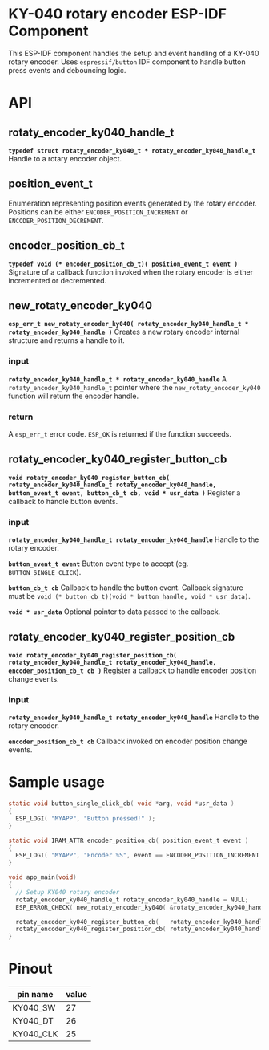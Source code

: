 # KY-040 rotary encoder ESP-IDF Component

This ESP-IDF component handles the setup and event handling of a KY-040 rotary encoder. Uses `espressif/button` IDF component to handle button press events and debouncing logic.

# API

## rotaty_encoder_ky040_handle_t
**`typedef struct rotaty_encoder_ky040_t * rotaty_encoder_ky040_handle_t`**
Handle to a rotary encoder object.

## position_event_t
Enumeration representing position events generated by the rotary encoder. Positions can be either `ENCODER_POSITION_INCREMENT` or `ENCODER_POSITION_DECREMENT`.

## encoder_position_cb_t
**`typedef void (* encoder_position_cb_t)( position_event_t event )`**
Signature of a callback function invoked when the rotary encoder is either incremented or decremented.

## new_rotaty_encoder_ky040
**`esp_err_t new_rotaty_encoder_ky040( rotaty_encoder_ky040_handle_t * rotaty_encoder_ky040_handle )`**
Creates a new rotary encoder internal structure and returns a handle to it.

### input
**`rotaty_encoder_ky040_handle_t * rotaty_encoder_ky040_handle`**
A `rotaty_encoder_ky040_handle_t` pointer where the `new_rotaty_encoder_ky040` function will return the encoder handle.

### return
A `esp_err_t` error code. `ESP_OK` is returned if the function succeeds.

## rotaty_encoder_ky040_register_button_cb
**`void rotaty_encoder_ky040_register_button_cb( rotaty_encoder_ky040_handle_t rotaty_encoder_ky040_handle, button_event_t event, button_cb_t cb, void * usr_data )`**
Register a callback to handle button events.

### input
**`rotaty_encoder_ky040_handle_t rotaty_encoder_ky040_handle`**
Handle to the rotary encoder.

**`button_event_t event`**
Button event type to accept (eg. `BUTTON_SINGLE_CLICK`).

**`button_cb_t cb`**
Callback to handle the button event. Callback signature must be `void (* button_cb_t)(void * button_handle, void * usr_data)`.

**`void * usr_data`**
Optional pointer to data passed to the callback.

## rotaty_encoder_ky040_register_position_cb
**`void rotaty_encoder_ky040_register_position_cb( rotaty_encoder_ky040_handle_t rotaty_encoder_ky040_handle, encoder_position_cb_t cb )`**
Register a callback to handle encoder position change events.

### input
**`rotaty_encoder_ky040_handle_t rotaty_encoder_ky040_handle`**
Handle to the rotary encoder.

**`encoder_position_cb_t cb`**
Callback invoked on encoder position change events.

# Sample usage

```c
static void button_single_click_cb( void *arg, void *usr_data )
{
  ESP_LOGI( "MYAPP", "Button pressed!" );
}

static void IRAM_ATTR encoder_position_cb( position_event_t event )
{
  ESP_LOGI( "MYAPP", "Encoder %S", event == ENCODER_POSITION_INCREMENT ? "incremented" : "decremented" );
}

void app_main(void)
{
  // Setup KY040 rotary encoder
  rotaty_encoder_ky040_handle_t rotaty_encoder_ky040_handle = NULL;
  ESP_ERROR_CHECK( new_rotaty_encoder_ky040( &rotaty_encoder_ky040_handle ) );

  rotaty_encoder_ky040_register_button_cb(   rotaty_encoder_ky040_handle, BUTTON_SINGLE_CLICK, button_single_click_cb, NULL );
  rotaty_encoder_ky040_register_position_cb( rotaty_encoder_ky040_handle, encoder_position_cb );
}
```

# Pinout

|  pin name |  value |
| ------------ | ------------ |
| KY040_SW | 27 |
| KY040_DT | 26 |
| KY040_CLK | 25 |
